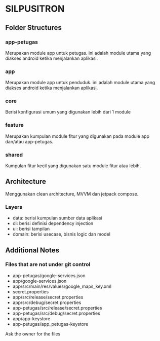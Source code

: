 # SILPUSITRON

## Folder Structures 
### app-petugas
Merupakan module app untuk petugas. ini adalah module utama yang diakses android ketika menjalankan aplikasi.
### app
Merupakan module app untuk penduduk. ini adalah module utama yang diakses android ketika menjalankan aplikasi.
### core
Berisi konfigurasi umum yang digunakan lebih dari 1 module
### feature
Merupakan kumpulan module fitur yang digunakan pada module app dan/atau app-petugas.
### shared
Kumpulan fitur kecil yang digunakan satu module fitur atau lebih.

## Architecture 
Menggunakan clean architecture, MVVM dan jetpack compose.
### Layers 
- data: berisi kumpulan sumber data aplikasi
- di: berisi definisi dependency injection
- ui: berisi tampilan
- domain: berisi usecase, bisnis logic dan model 

## Additional Notes
### Files that are not under git control
- app-petugas/google-services.json
- app/google-services.json
- app/src/main/res/values/google_maps_key.xml
- secret.properties
- app/src/release/secret.properties
- app/src/debug/secret.properties
- app-petugas/src/release/secret.properties
- app-petugas/src/debug/secret.properties
- app/app-keystore
- app-petugas/app_petugas-keystore

Ask the owner for the files
